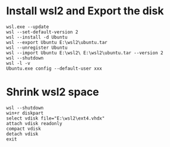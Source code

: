 # Install wsl2 and Export the disk
```
wsl.exe --update
wsl --set-default-version 2
wsl --install -d Ubuntu
wsl --export Ubuntu E:\wsl2\ubuntu.tar
wsl --unregister Ubuntu
wsl --import Ubuntu E:\wsl2\ E:\wsl2\ubuntu.tar --version 2
wsl --shutdown
wsl -l -v
Ubuntu.exe config --default-user xxx
```

# Shrink wsl2 space
```
wsl --shutdown
win+r diskpart
select vdisk file="E:\wsl2\ext4.vhdx"
attach vdisk readonly
compact vdisk
detach vdisk
exit
```